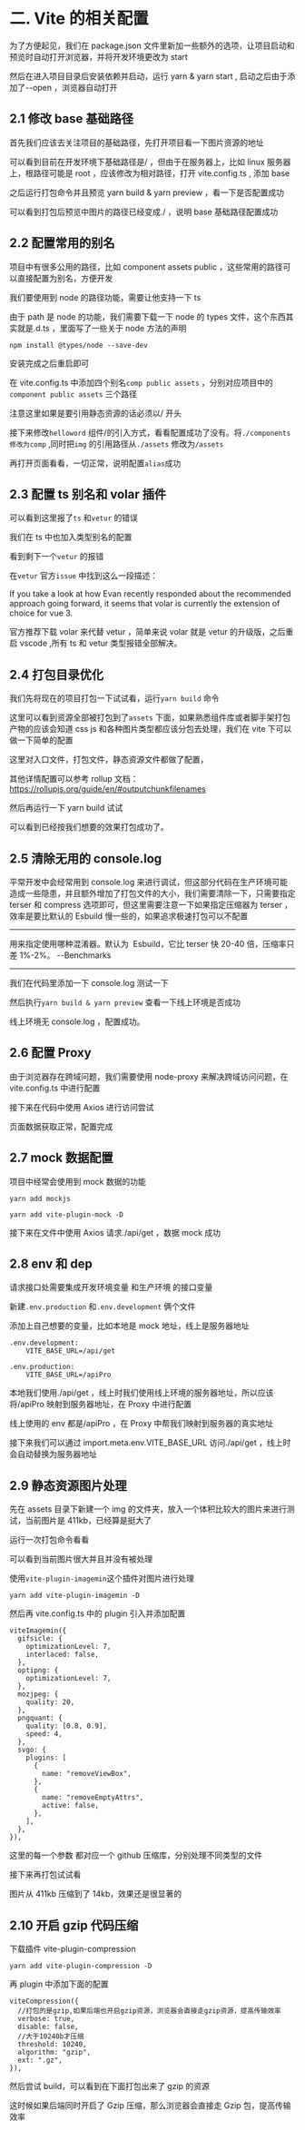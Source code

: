 # 二. Vite 的相关配置

为了方便起见，我们在 package.json 文件里新加一些额外的选项，让项目启动和预览时自动打开浏览器，并将开发环境更改为 start

然后在进入项目目录后安装依赖并启动，运行 yarn & yarn start , 启动之后由于添加了--open ，浏览器自动打开

## 2.1 修改 base 基础路径

首先我们应该去关注项目的基础路径，先打开项目看一下图片资源的地址

可以看到目前在开发环境下基础路径是/ ，但由于在服务器上，比如 linux 服务器上，根路径可能是 root ，应该修改为相对路径，打开 vite.config.ts , 添加 base

之后运行打包命令并且预览 yarn build & yarn preview ，看一下是否配置成功

可以看到打包后预览中图片的路径已经变成./ ，说明 base 基础路径配置成功

## 2.2 配置常用的别名

项目中有很多公用的路径，比如 component assets public ，这些常用的路径可以直接配置为别名，方便开发

我们要使用到 node 的路径功能，需要让他支持一下 ts

由于 path 是 node 的功能，我们需要下载一下 node 的 types 文件，这个东西其实就是.d.ts ，里面写了一些关于 node 方法的声明

```
npm install @types/node --save-dev
```

安装完成之后重启即可

在 vite.config.ts 中添加四个别名`comp public assets` ，分别对应项目中的`component public assets` 三个路径

注意这里如果是要引用静态资源的话必须以/ 开头

接下来修改`helloword` 组件/的引入方式，看看配置成功了没有。将`./components` `修改为comp` ,同时把`img` 的引用路径从`./assets` 修改为`/assets`

再打开页面看看，一切正常，说明配置`alias`成功

## 2.3 配置 ts 别名和 volar 插件

可以看到这里报了`ts` 和`vetur` 的错误

我们在 ts 中也加入类型别名的配置

看到剩下一个`vetur` 的报错

在`vetur` 官方`issue` 中找到这么一段描述：

If you take a look at how Evan recently responded about the recommended approach going forward, it seems that volar is currently the extension of choice for vue 3.

官方推荐下载 volar 来代替 vetur ，简单来说 volar 就是 vetur 的升级版，之后重启 vscode ,所有 ts 和 vetur 类型报错全部解决。

## 2.4 打包目录优化

我们先将现在的项目打包一下试试看，运行`yarn build` 命令

这里可以看到资源全部被打包到了`assets` 下面，如果熟悉组件库或者脚手架打包产物的应该会知道 css js 和各种图片类型都应该分包去处理，我们在 vite 下可以做一下简单的配置

这里对入口文件，打包文件，静态资源文件都做了配置，

其他详情配置可以参考 rollup 文档：https://rollupjs.org/guide/en/#outputchunkfilenames

然后再运行一下 yarn build 试试

可以看到已经按我们想要的效果打包成功了。

## 2.5 清除无用的 console.log

平常开发中会经常用到 console.log 来进行调试，但这部分代码在生产环境可能造成一些隐患，并且额外增加了打包文件的大小，我们需要清除一下，只需要指定 terser 和 compress 选项即可，但这里需要注意一下如果指定压缩器为 terser ，效率是要比默认的 Esbuild 慢一些的，如果追求极速打包可以不配置

---

用来指定使用哪种混淆器。默认为  Esbuild，它比 terser 快 20-40 倍，压缩率只差 1%-2%。
--Benchmarks

---

我们在代码里添加一下 console.log 测试一下

然后执行`yarn build & yarn preview` 查看一下线上环境是否成功

线上环境无 console.log ，配置成功。

## 2.6 配置 Proxy

由于浏览器存在跨域问题，我们需要使用 node-proxy 来解决跨域访问问题，在 vite.config.ts 中进行配置

接下来在代码中使用 Axios 进行访问尝试

页面数据获取正常，配置完成

## 2.7 mock 数据配置

项目中经常会使用到 mock 数据的功能

```
yarn add mockjs

yarn add vite-plugin-mock -D
```

接下来在文件中使用 Axios 请求./api/get ，数据 mock 成功

## 2.8 env 和 dep

请求接口处需要集成开发环境变量 和生产环境 的接口变量

新建`.env.production` 和`.env.development` 俩个文件

添加上自己想要的变量，比如本地是 mock 地址，线上是服务器地址

```
.env.development:
    VITE_BASE_URL=/api/get

.env.production:
    VITE_BASE_URL=/apiPro
```

本地我们使用./api/get ，线上时我们使用线上环境的服务器地址，所以应该将/apiPro 映射到服务器地址，在 Proxy 中进行配置

线上使用的 env 都是/apiPro ，在 Proxy 中帮我们映射到服务器的真实地址

接下来我们可以通过 import.meta.env.VITE_BASE_URL 访问./api/get ，线上时会自动替换为服务器地址

## 2.9 静态资源图片处理

先在 assets 目录下新建一个 img 的文件夹，放入一个体积比较大的图片来进行测试，当前图片是 411kb，已经算是挺大了

运行一次打包命令看看

可以看到当前图片很大并且并没有被处理

使用`vite-plugin-imagemin`这个插件对图片进行处理

```
yarn add vite-plugin-imagemin -D
```

然后再 vite.config.ts 中的 plugin 引入并添加配置

    viteImagemin({
      gifsicle: {
        optimizationLevel: 7,
        interlaced: false,
      },
      optipng: {
        optimizationLevel: 7,
      },
      mozjpeg: {
        quality: 20,
      },
      pngquant: {
        quality: [0.8, 0.9],
        speed: 4,
      },
      svgo: {
        plugins: [
          {
            name: "removeViewBox",
          },
          {
            name: "removeEmptyAttrs",
            active: false,
          },
        ],
      },
    }),

这里的每一个参数 都对应一个 github 压缩库，分别处理不同类型的文件

接下来再打包试试看

图片从 411kb 压缩到了 14kb，效果还是很显著的

## 2.10 开启 gzip 代码压缩

下载插件 vite-plugin-compression

```
yarn add vite-plugin-compression -D
```

再 plugin 中添加下面的配置

    viteCompression({
      //打包的是gzip,如果后端也开启gzip资源，浏览器会直接走gzip资源，提高传输效率
      verbose: true,
      disable: false,
      //大于10240b才压缩
      threshold: 10240,
      algorithm: "gzip",
      ext: ".gz",
    }),

然后尝试 build，可以看到在下面打包出来了 gzip 的资源

这时候如果后端同时开启了 Gzip 压缩，那么浏览器会直接走 Gzip 包，提高传输效率
